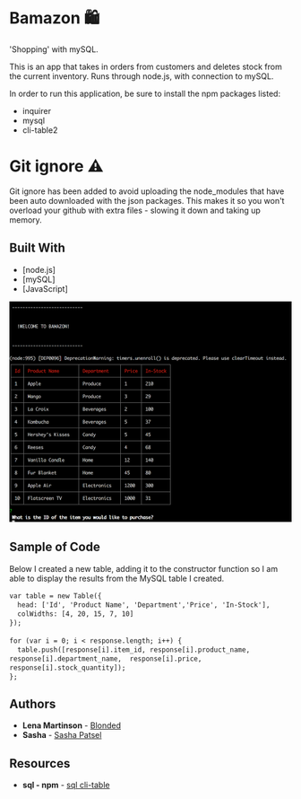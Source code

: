 # Bamazon 🛍️
'Shopping' with mySQL.

This is an app that takes in orders from customers and deletes stock from the current inventory.
Runs through node.js, with connection to mySQL.

In order to run this application, be sure to install the npm packages listed:
* inquirer
* mysql
* cli-table2

# Git ignore ⚠️
Git ignore has been added to avoid uploading the node_modules that have been auto
downloaded with the json packages. This makes it so you won't overload your github with
extra files - slowing it down and taking up memory.

## Built With

* [node.js]
* [mySQL]
* [JavaScript]


![Screenshot](preview-bamazon.png)

## Sample of Code

Below I created a new table, adding it to the constructor function so I am able to display
the results from the MySQL table I created.

```
var table = new Table({
  head: ['Id', 'Product Name', 'Department','Price', 'In-Stock'],
  colWidths: [4, 20, 15, 7, 10]
});

for (var i = 0; i < response.length; i++) {
  table.push([response[i].item_id, response[i].product_name, response[i].department_name,  response[i].price, response[i].stock_quantity]);
};

```


## Authors

* **Lena Martinson** - [Blonded](https://github.com/Blonded)
* **Sasha** - [Sasha Patsel](https://github.com/sashapatsel)

## Resources
* **sql - npm** - [sql cli-table](https://www.npmjs.com/package/cli-table2)
